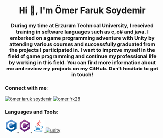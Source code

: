 
<h1 align="center">Hi 👋, I'm Ömer Faruk Soydemir</h1>
<h3 align="center">During my time at Erzurum Technical University, I received training in software languages ​​such as c, c# and java. I embarked on a game programming adventure with Unity by attending various courses and successfully graduated from the projects I participated in. I want to improve myself in the field of game programming and continue my professional life by working in this field. You can find more information about me and review my projects on my GitHub. Don't hesitate to get in touch!</h3>

<h3 align="left">Connect with me:</h3>
<p align="left">
<a href="https://linkedin.com/in/ömer faruk soydemir" target="blank"><img align="center" src="https://raw.githubusercontent.com/rahuldkjain/github-profile-readme-generator/master/src/images/icons/Social/linked-in-alt.svg" alt="ömer faruk soydemir" height="30" width="40" /></a>
<a href="https://instagram.com/omer.frk28" target="blank"><img align="center" src="https://raw.githubusercontent.com/rahuldkjain/github-profile-readme-generator/master/src/images/icons/Social/instagram.svg" alt="omer.frk28" height="30" width="40" /></a>
</p>

<h3 align="left">Languages and Tools:</h3>
<p align="left"> <a href="https://www.cprogramming.com/" target="_blank" rel="noreferrer"> <img src="https://raw.githubusercontent.com/devicons/devicon/master/icons/c/c-original.svg" alt="c" width="40" height="40"/> </a> <a href="https://www.w3schools.com/cs/" target="_blank" rel="noreferrer"> <img src="https://raw.githubusercontent.com/devicons/devicon/master/icons/csharp/csharp-original.svg" alt="csharp" width="40" height="40"/> </a> <a href="https://www.java.com" target="_blank" rel="noreferrer"> <img src="https://raw.githubusercontent.com/devicons/devicon/master/icons/java/java-original.svg" alt="java" width="40" height="40"/> </a> <a href="https://unity.com/" target="_blank" rel="noreferrer"> <img src="https://www.vectorlogo.zone/logos/unity3d/unity3d-icon.svg" alt="unity" width="40" height="40"/> </a> </p>

